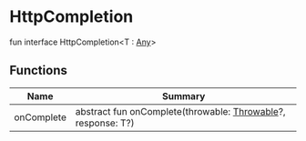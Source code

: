 # HttpCompletion

fun interface HttpCompletion&lt;T : [Any](https://kotlinlang.org/api/latest/jvm/stdlib/kotlin/-any/index.html)&gt;

## Functions

| Name       | Summary                                                                                                                                   |
| ---------- | ----------------------------------------------------------------------------------------------------------------------------------------- |
| onComplete | abstract fun onComplete(throwable: [Throwable](https://kotlinlang.org/api/latest/jvm/stdlib/kotlin/-throwable/index.html)?, response: T?) |
